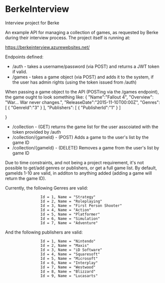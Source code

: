 # BerkeInterview
Interview project for Berke

An example API for managing a collection of games, as requested by Berke during their interview process.
The project itself is running at:

https://berkeinterview.azurewebsites.net/

Endpoints defined:

 - /auth - takes a username/password (via POST) and returns a JWT token if valid.
 - /games - takes a game object (via POST) and adds it to the system, if the user has admin rights (using the token issued from /auth)

When passing a game object to the API (POSTing via the /games endpoint), the game ought to look something like:
{
    "Name":"Fallout 4",
    "Overview": "War... War never changes.",
    "ReleaseDate":"2015-11-10T00:00Z",
    "Genres":
    [
        {
            "GenreId":"3"
        }
    ],
    "Publishers":
    [
        {
            "PublisherId":"1"
        }
    ]

}

 - /collection - (GET) returns the game list for the user asscoiated with the token provided by /auth
 - /collection/{gameId} - (POST) Adds a game to the user's list by the game ID
 - /collection/{gameId} - (DELETE) Removes a game from the user's list by game ID

Due to time constraints, and not being a project requirement, it's not possible to get/add genres or publishers, or get a full game list. 
By default, gameIds 1-10 are valid, in additon to anything added (adding a game will return the game ID).

Currently, the following Genres are valid:

                    Id = 1, Name = "Strategy"
                    Id = 2, Name = "Roleplaying"
                    Id = 3, Name = "First Person Shooter"
                    Id = 4, Name = "Action"
                    Id = 5, Name = "Platformer"
                    Id = 6, Name = "Simulation"
                    Id = 7, Name = "Adventure"
                    
And the following publishers are valid:

                    Id = 1, Name = "Nintendo"
                    Id = 2, Name = "Maxis"
                    Id = 3, Name = "iD Software"
                    Id = 4, Name = "Squaresoft"
                    Id = 5, Name = "Microsoft"
                    Id = 6, Name = "Interplay"
                    Id = 7, Name = "Westwood"
                    Id = 8, Name = "Blizzard"
                    Id = 9, Name = "Lucasarts"
